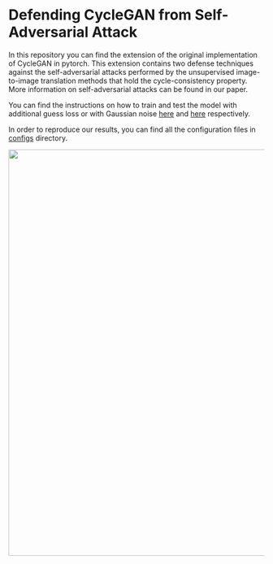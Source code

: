 

# Defending CycleGAN from Self-Adversarial Attack

In this repository you can find the extension of the original 
implementation of CycleGAN in pytorch. This extension contains 
two defense techniques against the self-adversarial attacks 
performed by the unsupervised image-to-image translation methods 
that hold the cycle-consistency property. 
More information on self-adversarial attacks can be found in 
our paper. 

You can find the instructions on how to train and test the model 
with additional guess loss or with Gaussian noise 
[here](docs/howto_guess.md) and [here](docs/howto_noisy.md) 
respectively.

In order to reproduce our results, you can find all the configuration
 files in [configs](configs) directory.
 
<img src="images/gta2segm_guess.png" align="center" width=800>



